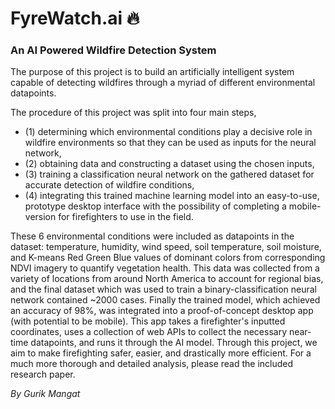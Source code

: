# FyreWatch.ai :fire:
### An AI Powered Wildfire Detection System 

The purpose of this project is to build an artificially intelligent system capable of detecting wildfires through a myriad of different environmental datapoints. 

The procedure of this project was split into four main steps, 
* (1) determining which environmental conditions play a decisive role in wildfire environments so that they can be used as inputs for the neural network, 
* (2) obtaining data and constructing a dataset using the chosen inputs,  
* (3) training a classification neural network on the gathered dataset for accurate detection of wildfire conditions, 
* (4) integrating this trained machine learning model into an easy-to-use, prototype desktop interface with the possibility of completing a mobile-version for firefighters to use in the field. 

These 6 environmental conditions were included as datapoints in the dataset: temperature, humidity, wind speed, soil temperature, soil moisture, and K-means Red Green Blue values of dominant colors from corresponding NDVI imagery to quantify vegetation health. 
This data was collected from a variety of locations from around North America to account for regional bias, and the final dataset which was used to train a binary-classification neural network contained ~2000 cases. Finally the trained model, which achieved an accuracy of 98%, was integrated into
a proof-of-concept desktop app (with potential to be mobile). This app takes a firefighter's inputted coordinates, uses a collection of web APIs to collect the necessary near-time datapoints, and runs it through the AI model. Through this project, we aim to make firefighting safer, easier, and drastically
more efficient. For a much more thorough and detailed analysis, please read the included research paper.

*By Gurik Mangat*
